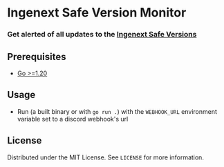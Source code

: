# Ingenext Safe Version Monitor

### Get alerted of all updates to the [Ingenext Safe Versions](https://ingenext.ca/pages/safe-tesla-updates-for-boost50-and-bonus-module)

## Prerequisites

- [Go >=1.20](https://go.dev/doc/install)

## Usage

- Run (a built binary or with `go run .`) with the `WEBHOOK_URL` environment variable set to a discord webhook's url

## **License**

Distributed under the MIT License. See `LICENSE` for more information.
